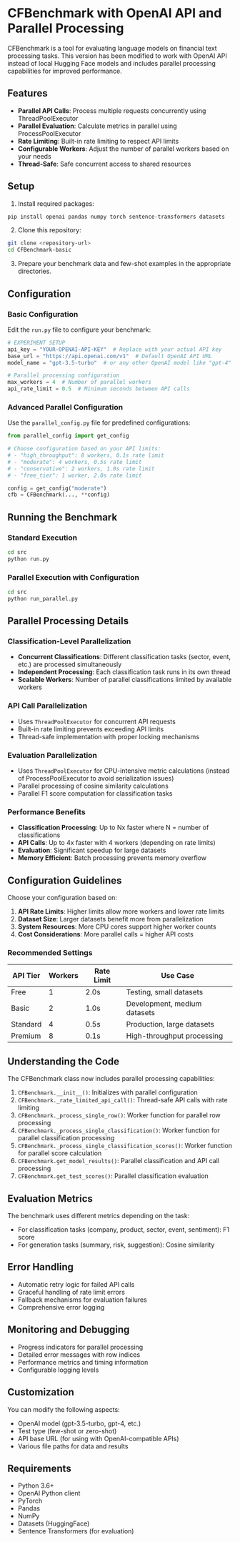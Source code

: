# CFBenchmark with OpenAI API and Parallel Processing

CFBenchmark is a tool for evaluating language models on financial text processing tasks. This version has been modified to work with OpenAI API instead of local Hugging Face models and includes parallel processing capabilities for improved performance.

## Features

- **Parallel API Calls**: Process multiple requests concurrently using ThreadPoolExecutor
- **Parallel Evaluation**: Calculate metrics in parallel using ProcessPoolExecutor
- **Rate Limiting**: Built-in rate limiting to respect API limits
- **Configurable Workers**: Adjust the number of parallel workers based on your needs
- **Thread-Safe**: Safe concurrent access to shared resources

## Setup

1. Install required packages:
```bash
pip install openai pandas numpy torch sentence-transformers datasets
```

2. Clone this repository:
```bash
git clone <repository-url>
cd CFBenchmark-basic
```

3. Prepare your benchmark data and few-shot examples in the appropriate directories.

## Configuration

### Basic Configuration

Edit the `run.py` file to configure your benchmark:

```python
# EXPERIMENT SETUP
api_key = "YOUR-OPENAI-API-KEY"  # Replace with your actual API key
base_url = "https://api.openai.com/v1"  # Default OpenAI API URL
model_name = "gpt-3.5-turbo"  # or any other OpenAI model like "gpt-4"

# Parallel processing configuration
max_workers = 4  # Number of parallel workers
api_rate_limit = 0.5  # Minimum seconds between API calls
```

### Advanced Parallel Configuration

Use the `parallel_config.py` file for predefined configurations:

```python
from parallel_config import get_config

# Choose configuration based on your API limits:
# - "high_throughput": 8 workers, 0.1s rate limit
# - "moderate": 4 workers, 0.5s rate limit  
# - "conservative": 2 workers, 1.0s rate limit
# - "free_tier": 1 worker, 2.0s rate limit

config = get_config("moderate")
cfb = CFBenchmark(..., **config)
```

## Running the Benchmark

### Standard Execution
```bash
cd src
python run.py
```

### Parallel Execution with Configuration
```bash
cd src
python run_parallel.py
```

## Parallel Processing Details

### Classification-Level Parallelization
- **Concurrent Classifications**: Different classification tasks (sector, event, etc.) are processed simultaneously
- **Independent Processing**: Each classification task runs in its own thread
- **Scalable Workers**: Number of parallel classifications limited by available workers

### API Call Parallelization
- Uses `ThreadPoolExecutor` for concurrent API requests
- Built-in rate limiting prevents exceeding API limits
- Thread-safe implementation with proper locking mechanisms

### Evaluation Parallelization
- Uses `ThreadPoolExecutor` for CPU-intensive metric calculations (instead of ProcessPoolExecutor to avoid serialization issues)
- Parallel processing of cosine similarity calculations
- Parallel F1 score computation for classification tasks

### Performance Benefits
- **Classification Processing**: Up to Nx faster where N = number of classifications
- **API Calls**: Up to 4x faster with 4 workers (depending on rate limits)
- **Evaluation**: Significant speedup for large datasets
- **Memory Efficient**: Batch processing prevents memory overflow

## Configuration Guidelines

Choose your configuration based on:

1. **API Rate Limits**: Higher limits allow more workers and lower rate limits
2. **Dataset Size**: Larger datasets benefit more from parallelization
3. **System Resources**: More CPU cores support higher worker counts
4. **Cost Considerations**: More parallel calls = higher API costs

### Recommended Settings

| API Tier | Workers | Rate Limit | Use Case |
|----------|---------|------------|----------|
| Free | 1 | 2.0s | Testing, small datasets |
| Basic | 2 | 1.0s | Development, medium datasets |
| Standard | 4 | 0.5s | Production, large datasets |
| Premium | 8 | 0.1s | High-throughput processing |

## Understanding the Code

The CFBenchmark class now includes parallel processing capabilities:

1. `CFBenchmark.__init__()`: Initializes with parallel configuration
2. `CFBenchmark._rate_limited_api_call()`: Thread-safe API calls with rate limiting
3. `CFBenchmark._process_single_row()`: Worker function for parallel row processing
4. `CFBenchmark._process_single_classification()`: Worker function for parallel classification processing
5. `CFBenchmark._process_single_classification_scores()`: Worker function for parallel score calculation
6. `CFBenchmark.get_model_results()`: Parallel classification and API call processing
7. `CFBenchmark.get_test_scores()`: Parallel classification evaluation

## Evaluation Metrics

The benchmark uses different metrics depending on the task:
- For classification tasks (company, product, sector, event, sentiment): F1 score
- For generation tasks (summary, risk, suggestion): Cosine similarity

## Error Handling

- Automatic retry logic for failed API calls
- Graceful handling of rate limit errors
- Fallback mechanisms for evaluation failures
- Comprehensive error logging

## Monitoring and Debugging

- Progress indicators for parallel processing
- Detailed error messages with row indices
- Performance metrics and timing information
- Configurable logging levels

## Customization

You can modify the following aspects:
- OpenAI model (gpt-3.5-turbo, gpt-4, etc.)
- Test type (few-shot or zero-shot)
- API base URL (for using with OpenAI-compatible APIs)
- Various file paths for data and results

## Requirements

- Python 3.6+
- OpenAI Python client
- PyTorch
- Pandas
- NumPy
- Datasets (HuggingFace)
- Sentence Transformers (for evaluation) 